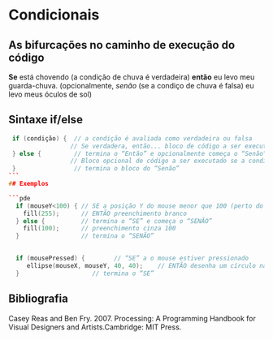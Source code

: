 # Condicionais

## As bifurcações no caminho de execução do código

**Se** está chovendo (a condição de chuva é verdadeira) **então** eu levo meu guarda-chuva.
(opcionalmente, *senão* (se a condiço de chuva é falsa) eu levo meus óculos de sol)

## Sintaxe if/else

```pde
 if (condição) {  // a condição é avaliada como verdadeira ou falsa
                 // Se verdadera, então... bloco de código a ser executado;
 } else {         // termina o “Então” e opcionalmente começa o “Senão”
                 // Bloco opcional de código a ser executado se a condição for falsa;
 }                // termina o bloco do “Senão”    
``` 
## Exemplos

```pde
  if (mouseY<100) { // SE a posição Y do mouse menor que 100 (perto do topo da tela)
    fill(255);      // ENTÃO preenchimento branco
  } else {          // termina o “SE” e começa o “SENÃO”
    fill(100);      // preenchimento cinza 100
  }                 // termina o “SENÃO”    
 

  if (mousePressed) {        // “SE” a o mouse estiver pressionado
     ellipse(mouseX, mouseY, 40, 40);    // ENTÃO desenha um círculo na posição do mouse
  }                    // termina o “SE”
```

## Bibliografia

Casey Reas and Ben Fry. 2007. Processing: A Programming Handbook for Visual Designers and Artists.Cambridge: MIT Press.
